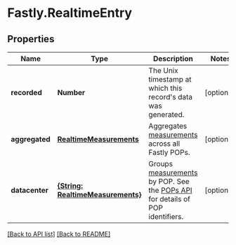 # Fastly.RealtimeEntry

## Properties

Name | Type | Description | Notes
------------ | ------------- | ------------- | -------------
**recorded** | **Number** | The Unix timestamp at which this record&#39;s data was generated. | [optional] 
**aggregated** | [**RealtimeMeasurements**](RealtimeMeasurements.md) | Aggregates [measurements](#measurements-data-model) across all Fastly POPs. | [optional] 
**datacenter** | [**{String: RealtimeMeasurements}**](RealtimeMeasurements.md) | Groups [measurements](#measurements-data-model) by POP. See the [POPs API](/reference/api/utils/pops/) for details of POP identifiers. | [optional] 


[[Back to API list]](../../README.md#endpoints) [[Back to README]](../../README.md)
